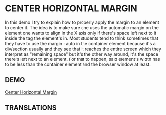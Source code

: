# CENTER HORIZONTAL MARGIN 

In this demo I try to explain how to properly apply the margin to an element to center it. The idea is to make sure one uses the automatic margin on the element one wants to align in the X axis only if there's space left next to it inside the tag the element's in. Most students tend to think sometimes that they have to use the margin : auto in the container element because it's a div/section usually and they see that it reaches the entire screen which they interpret as "remaining space" but it's the other way around, it's the space there's left next to an element. For that to happen, said element's width has to be less than the container element and the browser window at least.

## DEMO 

<a href="https://codesandbox.io/s/magical-kapitsa-k6kp6r?file=/index.html" target="_blank">Center Horizontal Margin</a>

## TRANSLATIONS